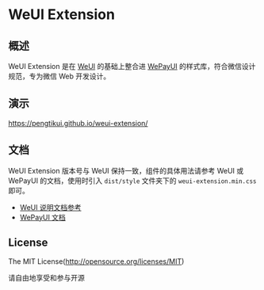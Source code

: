 WeUI Extension
====

## 概述

WeUI Extension 是在 [WeUI](https://github.com/weui/weui) 的基础上整合进 [WePayUI](https://github.com/wepayui/wepayui) 的样式库，符合微信设计规范，专为微信 Web 开发设计。

## 演示

[](qrcode.png)

https://pengtikui.github.io/weui-extension/

## 文档

WeUI Extension 版本号与 WeUI 保持一致，组件的具体用法请参考 WeUI 或 WePayUI 的文档，使用时引入 `dist/style` 文件夹下的 `weui-extension.min.css` 即可。

- [WeUI 说明文档参考](https://github.com/weui/weui/wiki)
- [WePayUI 文档](https://wepayui.github.io)


## License
The MIT License(http://opensource.org/licenses/MIT)

请自由地享受和参与开源
